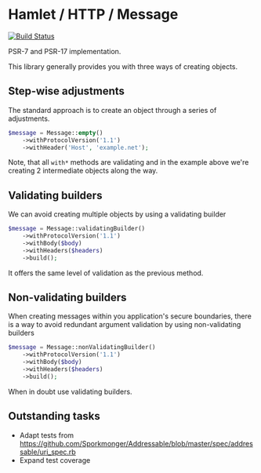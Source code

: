 # Hamlet / HTTP / Message

[![Build Status](https://travis-ci.org/hamlet-framework/http-message.svg?branch=master)](https://travis-ci.org/hamlet-framework/http-message)

PSR-7 and PSR-17 implementation.

This library generally provides you with three ways of creating objects.

## Step-wise adjustments

The standard approach is to create an object through a series of adjustments.

```php
$message = Message::empty()
    ->withProtocolVersion('1.1')
    ->withHeader('Host', 'example.net');
```

Note, that all `with*` methods are validating and in the example above we're creating 2 intermediate objects along the way.

## Validating builders

We can avoid creating multiple objects by using a validating builder

```php
$message = Message::validatingBuilder()
    ->withProtocolVersion('1.1')
    ->withBody($body)
    ->withHeaders($headers)
    ->build();
```

It offers the same level of validation as the previous method.

## Non-validating builders

When creating messages within you application's secure boundaries, there is a way to avoid redundant argument validation by using non-validating builders

```php
$message = Message::nonValidatingBuilder()
    ->withProtocolVersion('1.1')
    ->withBody($body)
    ->withHeaders($headers)
    ->build();
```

When in doubt use validating builders.

## Outstanding tasks

- Adapt tests from https://github.com/Sporkmonger/Addressable/blob/master/spec/addressable/uri_spec.rb
- Expand test coverage
